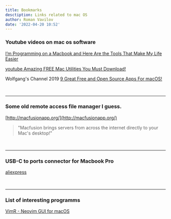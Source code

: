 ```yaml
---
title: Bookmarks
desctiption: Links related to mac OS
author: Roman Vavilov
date: '2022-04-20 10:52'
---
```


### Youtube videos on mac os software
[I’m Programming on a Macbook and Here Are the Tools That Make My Life Easier](https://levelup.gitconnected.com/im-programming-on-a-macbook-and-here-are-the-tools-that-make-my-life-easier-905b74b48c6d)

[youtube Amazing FREE Mac Utilities You Must Download!](https://www.youtube.com/watch?v=cqjpa8-Cp-s)

Wolfgang's Channel 2019 [9 Great Free and Open Source Apps For macOS!](https://www.youtube.com/watch?v=v0WklJDU76Q)

<br>

---
### Some old remote access file manager I guess.
[http://macfusionapp.org/](http://macfusionapp.org/)
> "Macfusion brings servers from across the internet directly to your Mac's desktop!"

<br/>

---
### USB-C to ports connector for Macbook Pro
[aliexpress](https://aliexpress.ru/item/32890726531.html?spm=a2g0v.search0104.3.40.63504e85Zz44tS&transAbTest=ae803_5&ws_ab_test=searchweb0_0%2Csearchweb201602_4_10065_10068_10890_319_10546_317_10548_10696_453_10084_454_10083_433_10618_431_10307_537_536_10902_10059_10884_10887_100031_321_322_10915_10103_10910%2Csearchweb201603_6%2CppcSwitch_0&algo_pvid=0d7badd5-5461-4280-b413-f2c6cc9d133a&algo_expid=0d7badd5-5461-4280-b413-f2c6cc9d133a-5ttp://macfusionapp.org/)

<br/>

---
### List of interesting programms
[VimR - Neovim GUI for macOS](https://github.com/qvacua/vimr)
